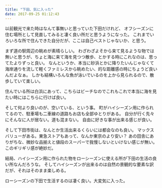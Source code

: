 ```yaml
---
title: "下田、気に入った"
date: 2017-09-25 01:12:43
---
```


以前観光で来た時はなんて事無いと思っていた下田だけれど、
オフシーズンに住む場所として見直してみると凄く良い所だと思うようになった。
これまでいろいろな所で住んできた自分だが、ここは自己ベストじゃないか、と思う。

まず道の駅周辺の眺めが素晴らしい。
わざわざよそから来て見るような物では無いと思うが、ちょと海に来て海を見つつ散歩、とかする時にこれなのは、思ってたよりずっと良い。
なんというか、本当に砂浜とかに降りたいんじゃなくて海岸通りを流して軽くファミレスから眺めたい、的な距離感の時にちょうど良いんだよなぁ。
しかも結構いろんな魚が泳いでいるのを上から見られるので、散歩していて楽しい。

住んでいる所は白浜にあって、こちらはビーチなのでこれもこれで本当に海を見たい時にはこちらに行けば良い。

そして何より良いのが、空いている、という事。
町がハイシーズン用に作られてるので、駐車場も二車線の道路もお店も全部ゆとりがある。
自分が行く先々にそんなに人が居ない。道も混まない。
自由に好きな事が出来る感じが良い。

そして下田市街は、なんとか生活出来るくらいには都会なのも良い。
マックスバリューがある。東急ストアもあって、なんか東京のより安い？
あの田舎にありがちな、微妙な品揃えと値段のスーパーで我慢しないといけない感じが無い。
このギリギリ感が絶妙だ。


結局、ハイシーズン用に作られた物をローシーズンに使える所が下田の生活の良い所なんだろうな。
そしてハイシーズンが出来るのは自然の景観的な要素な訳だが、それはそのまま楽しめる。

ローシーズンの下田で生活するのは凄く良い。大変気に入った。
